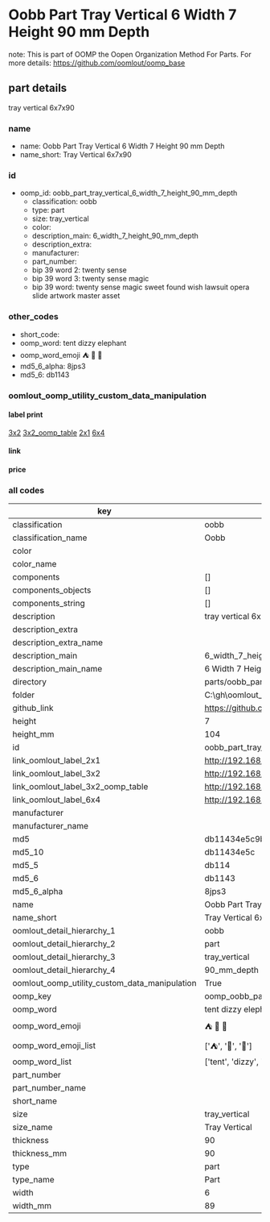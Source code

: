 # Oobb Part Tray Vertical 6 Width 7 Height 90 mm Depth  

note: This is part of OOMP the Oopen Organization Method For Parts. For more details: https://github.com/oomlout/oomp_base

##  part details
  



tray vertical 6x7x90



### name
* name: Oobb Part Tray Vertical 6 Width 7 Height 90 mm Depth
* name_short: Tray Vertical 6x7x90 
### id
* oomp_id: oobb_part_tray_vertical_6_width_7_height_90_mm_depth
  * classification: oobb
  * type: part
  * size: tray_vertical
  * color: 
  * description_main: 6_width_7_height_90_mm_depth
  * description_extra: 
  * manufacturer: 
  * part_number: 
  * bip 39 word 2: twenty sense
  * bip 39 word 3: twenty sense magic
  * bip 39 word: twenty sense magic sweet found wish lawsuit opera slide artwork master asset

### other_codes
* short_code: 
* oomp_word: tent dizzy elephant
* oomp_word_emoji :tent: :dizzy: :elephant:
* md5_6_alpha: 8jps3
* md5_6: db1143






### oomlout_oomp_utility_custom_data_manipulation
#### label print
[3x2](http://192.168.1.245:1112/?label=oomp%208jps3)
[3x2_oomp_table](http://192.168.1.108:1112/?label=oomp%208jps3)
[2x1](http://192.168.1.242:1112/?label=oomp%208jps3)
[6x4](http://192.168.1.55:1112/?label=oomp%208jps3)    

#### link

                              

#### price







### all codes 
| key | value |  
| --- | --- |  
| classification | oobb |  
| classification_name | Oobb |  
| color |  |  
| color_name |  |  
| components | [] |  
| components_objects | [] |  
| components_string | [] |  
| description | tray vertical 6x7x90 |  
| description_extra |  |  
| description_extra_name |  |  
| description_main | 6_width_7_height_90_mm_depth |  
| description_main_name | 6 Width 7 Height 90 mm Depth |  
| directory | parts/oobb_part_tray_vertical_6_width_7_height_90_mm_depth |  
| folder | C:\gh\oomlout_oobb_version_4_generated_parts\parts\oobb_part_tray_vertical_6_width_7_height_90_mm_depth |  
| github_link | https://github.com/oomlout/oomlout_oomp_part_src/tree/main/parts/oobb_part_tray_vertical_6_width_7_height_90_mm_depth |  
| height | 7 |  
| height_mm | 104 |  
| id | oobb_part_tray_vertical_6_width_7_height_90_mm_depth |  
| link_oomlout_label_2x1 | http://192.168.1.242:1112/?label=oomp%208jps3 |  
| link_oomlout_label_3x2 | http://192.168.1.245:1112/?label=oomp%208jps3 |  
| link_oomlout_label_3x2_oomp_table | http://192.168.1.108:1112/?label=oomp%208jps3 |  
| link_oomlout_label_6x4 | http://192.168.1.55:1112/?label=oomp%208jps3 |  
| manufacturer |  |  
| manufacturer_name |  |  
| md5 | db11434e5c9b4fc7f22e1dbb0bb0f759 |  
| md5_10 | db11434e5c |  
| md5_5 | db114 |  
| md5_6 | db1143 |  
| md5_6_alpha | 8jps3 |  
| name | Oobb Part Tray Vertical 6 Width 7 Height 90 mm Depth |  
| name_short | Tray Vertical 6x7x90  |  
| oomlout_detail_hierarchy_1 | oobb |  
| oomlout_detail_hierarchy_2 | part |  
| oomlout_detail_hierarchy_3 | tray_vertical |  
| oomlout_detail_hierarchy_4 | 90_mm_depth |  
| oomlout_oomp_utility_custom_data_manipulation | True |  
| oomp_key | oomp_oobb_part_tray_vertical_6_width_7_height_90_mm_depth |  
| oomp_word | tent dizzy elephant |  
| oomp_word_emoji | :tent: :dizzy: :elephant: |  
| oomp_word_emoji_list | [':tent:', ':dizzy:', ':elephant:'] |  
| oomp_word_list | ['tent', 'dizzy', 'elephant'] |  
| part_number |  |  
| part_number_name |  |  
| short_name |  |  
| size | tray_vertical |  
| size_name | Tray Vertical |  
| thickness | 90 |  
| thickness_mm | 90 |  
| type | part |  
| type_name | Part |  
| width | 6 |  
| width_mm | 89 |  
